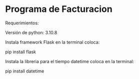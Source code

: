 <h1>Programa de Facturacion</h1>

Requerimientos:

Versión de python: 3.10.8

Instala framework Flask en la terminal coloca:

pip install flask

Instala la libreria para el tiempo datetime coloca en la terminal:

pip install datetime

